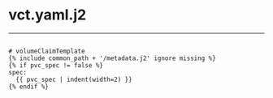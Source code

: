 



# vct.yaml.j2
  
---  
```

# volumeClaimTemplate
{% include common_path + '/metadata.j2' ignore missing %}
{% if pvc_spec != false %}
spec:
  {{ pvc_spec | indent(width=2) }}
{% endif %}
  
```